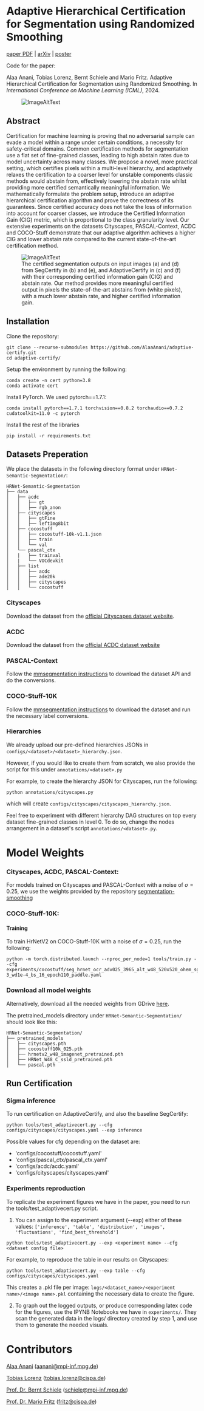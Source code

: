 # Adaptive Hierarchical Certification for Segmentation using Randomized Smoothing 

[paper PDF](https://raw.githubusercontent.com/mlresearch/v235/main/assets/anani24a/anani24a.pdf) | [arXiv](https://arxiv.org/abs/2402.08400) | [poster](https://icml.cc/media/PosterPDFs/ICML%202024/33356.png?t=1720897031.2040431)

Code for the paper: 

Alaa Anani, Tobias Lorenz, Bernt Schiele and Mario Fritz. Adaptive Hierarchical Certification for Segmentation using Randomized Smoothing. In _International Conference on Machine Learning (ICML)_, 2024. 



<figure>
  <img src="images/ICML24-Anani.png" alt="ImageAltText">
</figure>

## Abstract
Certification for machine learning is proving that no adversarial sample can evade a model within a range under certain conditions, a necessity for safety-critical domains. Common certification methods for segmentation use a flat set of fine-grained classes, leading to high abstain rates due to model uncertainty across many classes. We propose a novel, more practical setting, which certifies pixels within a multi-level hierarchy, and adaptively relaxes the certification to a coarser level for unstable components classic methods would abstain from, effectively lowering the abstain rate whilst providing more certified semantically meaningful information. We mathematically formulate the problem setup, introduce an adaptive hierarchical certification algorithm and prove the correctness of its guarantees. Since certified accuracy does not take the loss of information into account for coarser classes, we introduce the Certified Information Gain ($\mathrm{CIG}$) metric, which is proportional to the class granularity level. Our extensive experiments on the datasets Cityscapes, PASCAL-Context, ACDC and COCO-Stuff demonstrate that our adaptive algorithm achieves a higher $\mathrm{CIG}$ and lower abstain rate compared to the current state-of-the-art certification method.

<figure>
  <img src="images/teaser.png" alt="ImageAltText">
  <figcaption>The certified segmentation outputs on input images (a) and (d) from SegCertify in (b) and (e), and AdaptiveCertify in (c) and (f) with their corresponding certified information gain (CIG) and abstain rate. Our method provides more meaningful certified output in pixels the state-of-the-art abstains from (white pixels), with a much lower abstain rate, and higher certified information gain.</figcaption>
</figure>

## Installation
Clone the repository:
```
git clone --recurse-submodules https://github.com/AlaaAnani/adaptive-certify.git
cd adaptive-certify/
```
Setup the environment by running the following:

```
conda create -n cert python=3.8
conda activate cert
```
Install PyTorch. We used pytorch==1.7.1:
```
conda install pytorch==1.7.1 torchvision==0.8.2 torchaudio==0.7.2 cudatoolkit=11.0 -c pytorch
```
Install the rest of the libraries
```
pip install -r requirements.txt
```
## Datasets Preperation
We place the datasets in the following directory format under `HRNet-Semantic-Segmentation/`:
```
HRNet-Semantic-Segmentation
├── data
│   ├── acdc
│   │   ├── gt
│   │   ├── rgb_anon
│   ├── cityscapes
│   │   ├── gtFine
│   │   ├── leftImg8bit
│   ├── cocostuff
│   │   ├── cocostuff-10k-v1.1.json
│   │   ├── train
│   │   └── val
│   └── pascal_ctx
│   |   ├── trainval
│   |   └── VOCdevkit
│   ├── list
│   │   ├── acdc
│   │   ├── ade20k
│   │   ├── cityscapes
│   │   └── cocostuff

```
### Cityscapes
Download the dataset from the [official Cityscapes dataset website](https://www.cityscapes-dataset.com/downloads/).
### ACDC
Download the dataset from the [official ACDC dataset website](https://acdc.vision.ee.ethz.ch/download)
### PASCAL-Context
Follow the [mmsegmentation instructions](https://github.com/open-mmlab/mmsegmentation/blob/master/docs/en/dataset_prepare.md#pascal-context) to download the dataset API and do the conversions.
### COCO-Stuff-10K
Follow the [mmsegmentation instructions](https://github.com/open-mmlab/mmsegmentation/blob/master/docs/en/dataset_prepare.md#coco-stuff-10k) to download the dataset and run the necessary label conversions.


### Hierarchies
We already upload our pre-defined hierarchies JSONs in `configs/<dataset>/<dataset>_hierarchy.json`. 

However, if you would like to create them from scratch, we also provide the script for this under `annotations/<dataset>.py`

For example, to create the hierarchy JSON for Cityscapes, run the following:
```
python annotations/cityscapes.py
```
which will create `configs/cityscapes/cityscapes_hierarchy.json`.

Feel free to experiment with different hierarchy DAG structures on top every dataset fine-grained classes in level 0. To do so, change the nodes arrangement in a dataset's script `annotations/<dataset>.py`.


# Model Weights
### Cityscapes, ACDC, PASCAL-Context:
For models trained on Cityscapes and PASCAL-Context with a noise of $\sigma=0.25$, we use the weights provided by the repository [segmentation-smoothing](https://github.com/eth-sri/segmentation-smoothing/tree/main/code)


### COCO-Stuff-10K: 
#### Training 
To train HrNetV2 on COCO-Stuff-10K with a noise of $\sigma=0.25$, run the following:
```
python -m torch.distributed.launch --nproc_per_node=1 tools/train.py --cfg experiments/cocostuff/seg_hrnet_ocr_adv025_3965_alt_w48_520x520_ohem_sgd_lr1e-3_wd1e-4_bs_16_epoch110_paddle.yaml
```
### Download all model weights

Alternatively, download all the needed weights from GDrive [here](https://drive.google.com/drive/folders/1MiciR1oJJaSYb4EDTKn207YYsww7Luo_?usp=sharing).

The pretrained_models directory under `HRNet-Semantic-Segmentation/` should look like this:
```
HRNet-Semantic-Segmentation/
├── pretrained_models
│   ├── cityscapes.pth
│   ├── cocostuff10k_025.pth
│   ├── hrnetv2_w48_imagenet_pretrained.pth
│   ├── HRNet_W48_C_ssld_pretrained.pth
│   └── pascal.pth
```
## Run Certification
### Sigma inference
To run certification on AdaptiveCertify, and also the baseline SegCertify:
```
python tools/test_adaptivecert.py --cfg configs/cityscapes/cityscapes.yaml --exp inference
```
Possible values for cfg depending on the dataset are:
- 'configs/cocostuff/cocostuff.yaml'
- 'configs/pascal_ctx/pascal_ctx.yaml'
- 'configs/acdc/acdc.yaml'
- 'configs/cityscapes/cityscapes.yaml'

### Experiments reproduction
To replicate the experiment figures we have in the paper, you need to run the tools/test_adaptivecert.py script.
1. You can assign to the experiment argument (--exp) either of these values: `['inference', 'table', 'distribution', 'images', 'fluctuations', 'find_best_threshold']`
```
python tools/test_adaptivecert.py --exp <experiment name> --cfg <dataset config file>
```
For example, to reproduce the table in our results on Cityscapes:
```
python tools/test_adaptivecert.py --exp table --cfg configs/cityscapes/cityscapes.yaml
```
This creates a .pkl file per image: `logs/<dataset_name>/<experiment name>/<image name>.pkl` containing the necessary data to create the figure.

2. To graph out the logged outputs, or produce corresponding latex code for the figures, use the IPYNB Notebooks we have in `experiments/`. They scan the generated data in the logs/ directory created by step 1, and use them to generate the needed visuals.
   
# Contributors
[Alaa Anani](https://www.mpi-inf.mpg.de/departments/computer-vision-and-machine-learning/people/alaa-anani) (aanani@mpi-inf.mpg.de)

[Tobias Lorenz](https://www.t-lorenz.com/) (tobias.lorenz@cispa.de)

[Prof. Dr. Bernt Schiele](https://www.mpi-inf.mpg.de/departments/computer-vision-and-machine-learning/people/bernt-schiele) (schiele@mpi-inf.mpg.de)

[Prof. Dr. Mario Fritz](https://cispa.saarland/group/fritz/) (fritz@cispa.de)


